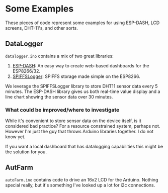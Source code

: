 # Some Examples
These pieces of code represent some examples for using ESP-DASH, LCD screens, DHT-11's, and other sorts.

## DataLogger
`datalogger.ino` contains a mix of two great libraries:
1. [ESP-DASH](https://github.com/ayushsharma82/ESP-DASH): An easy way to create web-based dashboards for the ESP8266/32.
2. [SPIFFSLogger](https://github.com/bitmario/SPIFFSLogger): SPIFFS storage made simple on the ESP8266.

We leverage the SPIFFSLogger library to store DHT11 sensor data every 5 minutes. The ESP-DASH library gives us both real-time value display and a line chart showing the sensor data over 30 minutes. 

### What could be improved/where to investigate
While it's convenient to store sensor data on the device itself, is it considered bad practice? For a resource constrained system, perhaps not. However I'm just the guy that throws Arduino libraries together. I do not know yet.

If you want a local dashboard that has datalogging capabilities this might be the solution for you.

## AutFarm
`autoFarm.ino` contains code to drive an 16x2 LCD for the Arduino. Nothing special really, but it's something I've looked up a lot for i2c connections. 
